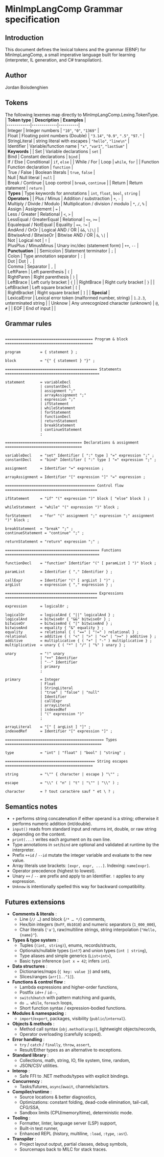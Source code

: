 # MinImpLangComp Grammar specification

## Introduction  

This document defines the lexical tokens and the grammar (EBNF) for MinImpLangComp, a small imperative language built for learning (interpreter, IL generation, and C# transpilation).

## Author  

Jordan Boisdenghien  

## Tokens  

The following lexemes map directly to MinImpLangComp.Lexing.TokenType.
| <b>Token type</b> | <b>Description</b> | <b>Examples</b> |  
|------------|-------------|----------|  
| Integer | Integer numbers | ```"10"```, ```"0"```, ```"1369"``` |  
| Float | Floating point numbers (Double) | ```"3.14"```, ```"0.9"```, ```".5"```, ```"97."``` |  
| StringLiteral | string literal with escapes | ```"hello"```, ```"line\n"``` |  
| Identifier | Variable/function name | ```"x"```, ```"var1"```, ```"lastSum"``` |  
| <b>Keywords</b> |
| Set | Variable declarations | ```set``` |  
| Bind | Constant declarations | ```bind``` |  
| If / Else | Conditional | ```if```, ```else``` |
| While / For | Loop | ```while```, ```for``` |
| Function | Function declaration | ```function``` |  
| True / False | Boolean literals | ```true```, ```false``` |  
| Null | Null literal | ```null``` |  
| Break / Continue | Loop control | ```break```, ```continue``` | 
| Return | Return statement | ```return``` |  
| <b>Types</b> | Type keywords for annotations | ```int```, ```float```, ```bool```, ```string``` |  
| <b>Operators</b> |
| Plus / Minus | Addition / substraction | ```+```, ```-``` |  
| Multiply / Divide / Modulo | Multiplication / division / modulo | ```*```, ```/```, ```%``` |  
| Assign | Assignement | ```=``` |  
| Less / Greater | Relational | ```<```, ```>``` |  
| LessEqual / GreaterEqual | Relational | ```<=```, ```>=``` |  
| Equalequal / NotEqual | Equality | ```==```, ```!=``` |  
| AndAnd / OrOr | Logical AND / OR | ```&&```, ```\|\|``` |  
| BitwiseAnd / BitwiseOr | Bitwise AND / OR | ```&```, ```\|``` |  
| Not | Logical not | ```!``` |  
| PlusPlus / MinusMinus | Unary inc/dec (statement form) | ```++```, ```--``` |  
| <b>Punctuation</b> |
| Semicolon | Statement terminator | ```;``` |  
| Colon | Type annotation separator | ```:``` |  
| Dot | Dot | ```.``` |  
| Comma | Separator | ```,``` |  
| LeftParen | Left parenthesis | ```(``` |  
| RightParen | Right parenthesis | ```)``` |  
| LeftBrace | Left curly bracket | ```{``` |
| RightBrace | Right curly bracket | ```}``` |
| LeftBracket  | Left square bracket | ```[``` |  
| RightBracket | Right square bracket | ```]``` |
| <b>Special</b> |  
| LexicalError | Lexical error token (malformed number, string) | ```1.2.3```, unterminated string |
| Unknow | Any unrecognized character (unknown) | ```@```, ```#``` |
| EOF | End of input |  |


## Grammar rules

```ebnf

======================================== Program & block ========================================

program         = { statement } ;

block           = "{" { statement } "}" ;

========================================== Statements ===========================================

statement       = variableDecl
                | constantDecl
                | assignment ";"
                | arrayAssignment ";"
                | expression ";"
                | ifStatement
                | whileStatement
                | forStatement
                | functionDecl
                | returnStatement
                | breakStatement
                | continueStatement
                ;

=================================== Declarations & assignment ===================================

variableDecl    = "set" Identifier [ ":" type ] "=" expression ";" ;
constantDecl    = "bind" Identifier [ ":" type ] "=" expression ";" ;

assignment      = Identifier "=" expression ;

arrayAssignment = Identifier "[" expression "]" "=" expression ;

========================================= Control flow ==========================================

ifStatement     = "if" "(" expression ")" block [ "else" block ] ;

whileStatement  = "while" "(" expression ")" block ;

forStatement    = "for" "(" assignment ";" expression ";" assignment ")" block ;

breakStatement  = "break" ";" ;
continueStatement = "continue" ";" ;

returnStatement = "return" expression ";" ;

=========================================== Functions ===========================================

functionDecl    = "function" Identifier "(" [ paramList ] ")" block ;

paramList       = Identifier { "," Identifier } ;

callExpr        = Identifier "(" [ argList ] ")" ;
argList         = expression { "," expression } ;

========================================== Expressions ==========================================

expression      = logicalOr ;

logicalOr       = logicalAnd { "||" logicalAnd } ;
logicalAnd      = bitwiseOr { "&&" bitwiseOr } ;
bitwiseOr       = bitwiseAnd { "|" bitwiseAnd } ;
bitwiseAnd      = equality { "&" equality } ;
equality        = relational { ( "==" | "!=" ) relational } ;
relational      = additive { ( "<" | ">" | "<=" | ">=" ) additive } ;
additive        = multiplicative { ( "+" | "-" ) multiplicative } ;
multiplicative  = unary { ( "*" | "/" | "%" ) unary } ;

unary           = "!" unary
                | "++" Identifier
                | "--" Identifier
                | primary
                ;

primary         = Integer
                | Float
                | StringLiteral
                | "true" | "false" | "null"
                | Identifier
                | callExpr
                | arrayLiteral
                | indexedRef
                | "(" expression ")"
                ;

arrayLiteral    = "[" [ argList ] "]" ;
indexedRef      = Identifier "[" expression "]" ;

============================================= Types ============================================

type            = "int" | "float" | "bool" | "string" ;

========================================= String escapes ========================================

string          = "\"" { character | escape } "\"" ;

escape          = "\\" ( "n" | "t" | "\"" | "\\" ) ;

character       = ? tout caractère sauf " et \ ? ;
```

## Semantics notes

- ```+``` performs string concatenation if either operand is a string; otherwise it performs numeric addition (int/double).
- ```input()``` reads from standard input and returns int, double, or raw string depending on the content.
- ```print(...)``` writes each argument on its own line.
- Type annotations in ```set```/```bind``` are optional and validated at runtime by the interpreter.
- Prefix ```++id``` / ```--id``` mutate the integer variable and evaluate to the new value.
- Array literals use brackets: ```[expr, expr, ...]```. Indexing: ```name[expr]```.
- Operator precedence (highest to lowest).
- Unary ```++``` / ```--``` are prefix and apply to an Identifier. ```!``` applies to any expression.
- ```Unknow``` is intentionally spelled this way for backward compatibility.

## Futures extensions

- <b>Comments & literals</b> :
  - Line (```// …```) and block (```/* … */```) comments,
  - Hex/bin integers (```0xFF```, ```0b1010```) and numeric separators (```1_000_000```),
  - Char literals (```'a'```), raw/multiline strings, string interpolation (```"Hello, {name}"```).
- <b>Types & type system</b> :
  - Tuples (```(int, string)```), enums, records/structs,
  - Optionals/nullable types (```int?```) and union types (```int | string```),
  - Type aliases and simple generics (```List<int>```),
  - Basic type inference (```set x = 42```; infers ```int```).
- <b>Data structures</b> :
  - Dictionaries/maps (```{ key: value }```) and sets,
  - Slices/ranges (```arr[1..^1]```).
- <b>Functions & control flow</b> :
  - Lambda expressions and higher-order functions,
  - Postfix ```id++``` / ```id--```,
  - ```switch```/```match``` with pattern matching and guards,
  - ```do … while```, ```foreach``` loops,
  - Short function syntax / expression-bodied functions.
- <b>Modules & namespacing</b> :
  - ```import```/```export```, packages, visibility (```public```/```internal```).
- <b>Objects & methods</b> :
  - Method call syntax (```obj.method(args)```), lightweight objects/records,
  - Operator overloading (carefully scoped).
- <b>Error handling</b> :
  - ```try``` / ```catch``` / ```finally```, ```throw```, ```assert```,
  - Result/Either types as an alternative to exceptions.
- <b>Standard library</b> :
  - Collections, math, string, IO, file system, time, random,
  - JSON/CSV utilities.
- <b>Interop</b> :
  - Safe FFI to .NET methods/types with explicit bindings.
- <b>Concurrency</b> :
  - Tasks/futures, ```async```/```await```, channels/actors.
- <b>Compiler/runtime</b> :
  - Source locations & better diagnostics,
  - Optimizations: constant folding, dead-code elimination, tail-call, CFG/SSA,
  - Sandbox limits (CPU/memory/time), deterministic mode.
- <b>Tooling</b> :
  - Formatter, linter, language server (LSP) support,
  - Built-in test runner,
  - Enhanced REPL (history, multiline, ```:load```, ```:type```, ```:ast```).
- <b>Transpiler</b> :
  - Project layout output, partial classes, debug symbols,
  - Sourcemaps back to MILC for stack traces.

